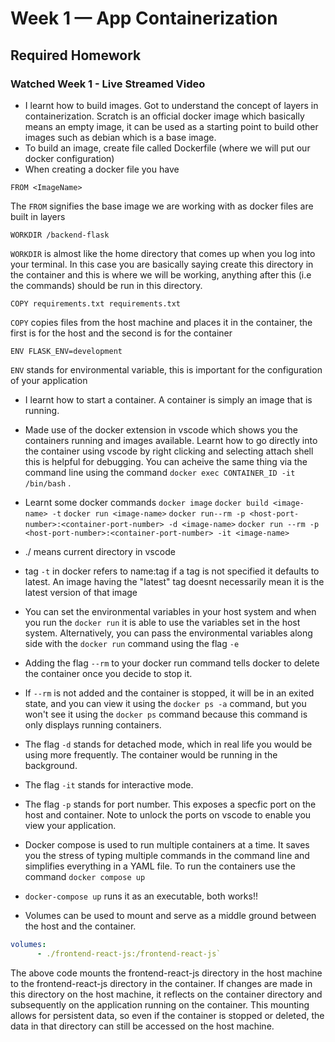 # Week 1 — App Containerization

## Required Homework
### Watched Week 1 - Live Streamed Video
- I learnt how to build images. Got to understand the concept of layers in containerization. Scratch is an official docker image which basically means an empty image, it can be used as a starting point to build other images such as debian which is a base image.
- To build an image, create file called Dockerfile (where we will put our docker configuration)
- When creating a docker file you have 

`FROM <ImageName>`

The `FROM` signifies the base image we are working with as docker files are built in layers

`WORKDIR /backend-flask` 

`WORKDIR` is almost like the home directory that comes up when you log into your terminal. In this case you are basically saying create this directory in the container and this is where we will be working, anything after this (i.e the commands) should be run in this directory.

`COPY requirements.txt requirements.txt`

`COPY` copies files from the host machine and places it in the container, the first is for the host and the second is for the container

`ENV FLASK_ENV=development`

`ENV` stands for environmental variable, this is important for the configuration of your application
- I learnt how to start a container. A container is simply an image that is running. 
- Made use of the docker extension in vscode which shows you the containers running and images available. Learnt how to go directly into the container using vscode by right clicking and selecting attach shell this is helpful for debugging. You can acheive the same thing via the command line using the command `docker exec CONTAINER_ID -it /bin/bash` .
- Learnt some docker commands
`docker image`
`docker build <image-name> -t`
`docker run <image-name>`
`docker run--rm -p <host-port-number>:<container-port-number> -d <image-name>`
`docker run --rm -p <host-port-number>:<container-port-number> -it <image-name>`

- ./ means current directory in vscode 

- tag `-t` in docker refers to name:tag if a tag is not specified it defaults to latest. An image having the "latest" tag doesnt necessarily mean it is the latest version of that image
- You can set the environmental variables in your host system and when you run the `docker run` it is able to use the variables set in the host system. Alternatively, you can pass the environmental variables along side with the `docker run` command using the flag `-e`
- Adding the flag `--rm` to your docker run command tells docker to delete the container once you decide to stop it. 
- If `--rm` is not added and the container is stopped, it will be in an exited state, and you can view it using the `docker ps -a` command, but you won't see it using the `docker ps` command because this command is only displays running containers.
- The flag `-d` stands for detached mode, which in real life you would be using more frequently. The container would be running in the background.
- The flag `-it` stands for interactive mode.
- The flag `-p` stands for port number. This exposes a specfic port on the host and container. Note to unlock the ports on vscode to enable you view your application.
- Docker compose is used to run multiple containers at a time. It saves you the stress of typing multiple commands in the command line and simplifies everything in a YAML file. To run the containers use the command `docker compose up` 
- `docker-compose up` runs it as an executable, both works!!
- Volumes can be used to mount and serve as a middle ground between the host and the container.
```YAML
volumes:
      - ./frontend-react-js:/frontend-react-js`
```
The above code mounts the frontend-react-js directory in the host machine to the frontend-react-js directory in the container. If changes are made in this directory on the host machine, it reflects on the container directory and subsequently on the application running on the container. This mounting allows for persistent data, so even if the container is stopped or deleted, the data in that directory can still be accessed on the host machine. 
